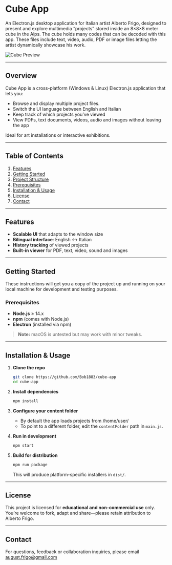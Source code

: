 # Cube App

An Electron.js desktop application for Italian artist Alberto Frigo, designed to present and explore multimedia “projects” stored inside an 8×8×8 meter cube in the Alps. The cube holds many codes that can be decoded with this app. These files include text, video, audio, PDF or image files letting the artist dynamically showcase his work.

![Cube Preview](assets/cube-app-gif.gif)

---

## Overview

Cube App is a cross-platform (Windows & Linux) Electron.js application that lets you:

- Browse and display multiple project files.   
- Switch the UI language between English and Italian  
- Keep track of which projects you’ve viewed  
- View PDFs, text documents, videos, audio and images without leaving the app  

Ideal for art installations or interactive exhibitions.

---

## Table of Contents

1. [Features](#features)  
2. [Getting Started](#getting-started)  
3. [Project Structure](#project-structure)  
4. [Prerequisites](#prerequisites)  
5. [Installation & Usage](#installation--usage)  
6. [License](#license)  
7. [Contact](#contact)  

---

## Features

- **Scalable UI** that adapts to the window size  
- **Bilingual interface**: English ↔ Italian  
- **History tracking** of viewed projects  
- **Built-in viewer** for PDF, text, video, sound and images  

---

## Getting Started

These instructions will get you a copy of the project up and running on your local machine for development and testing purposes.

### Prerequisites

- **Node.js** ≥ 14.x  
- **npm** (comes with Node.js)  
- **Electron** (installed via npm)  

> **Note:** macOS is untested but may work with minor tweaks.

---

## Installation & Usage

1. **Clone the repo**  

   ```bash
   git clone https://github.com/Bob1883/cube-app
   cd cube-app
   ```

2. **Install dependencies**

   ```bash
   npm install
   ```

3. **Configure your content folder**

   * By default the app loads projects from /home/user/
   * To point to a different folder, edit the `contentFolder` path in `main.js`.

4. **Run in development**

   ```bash
   npm start
   ```

5. **Build for distribution**

   ```bash
   npm run package
   ```

   This will produce platform-specific installers in `dist/`.

---

## License

This project is licensed for **educational and non-commercial use** only. You’re welcome to fork, adapt and share—please retain attribution to Alberto Frigo.

---

## Contact

For questions, feedback or collaboration inquiries, please email
[august.frigo@gmail.com](mailto:august.frigo@gmail.com)